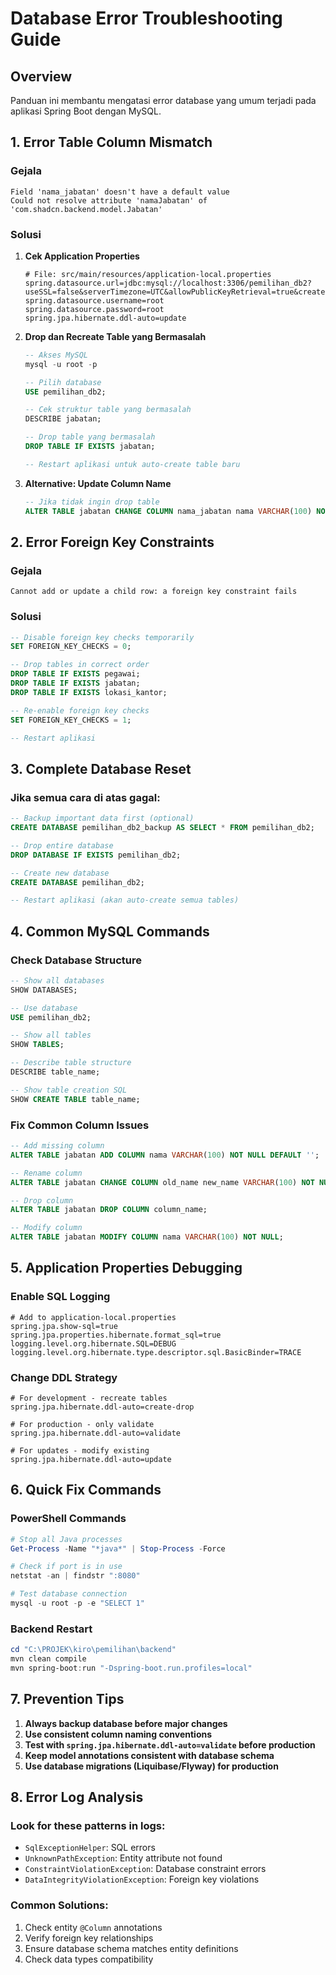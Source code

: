 # Database Error Troubleshooting Guide

## Overview
Panduan ini membantu mengatasi error database yang umum terjadi pada aplikasi Spring Boot dengan MySQL.

## 1. Error Table Column Mismatch

### Gejala
```
Field 'nama_jabatan' doesn't have a default value
Could not resolve attribute 'namaJabatan' of 'com.shadcn.backend.model.Jabatan'
```

### Solusi
1. **Cek Application Properties**
   ```properties
   # File: src/main/resources/application-local.properties
   spring.datasource.url=jdbc:mysql://localhost:3306/pemilihan_db2?useSSL=false&serverTimezone=UTC&allowPublicKeyRetrieval=true&createDatabaseIfNotExist=true
   spring.datasource.username=root
   spring.datasource.password=root
   spring.jpa.hibernate.ddl-auto=update
   ```

2. **Drop dan Recreate Table yang Bermasalah**
   ```sql
   -- Akses MySQL
   mysql -u root -p
   
   -- Pilih database
   USE pemilihan_db2;
   
   -- Cek struktur table yang bermasalah
   DESCRIBE jabatan;
   
   -- Drop table yang bermasalah
   DROP TABLE IF EXISTS jabatan;
   
   -- Restart aplikasi untuk auto-create table baru
   ```

3. **Alternative: Update Column Name**
   ```sql
   -- Jika tidak ingin drop table
   ALTER TABLE jabatan CHANGE COLUMN nama_jabatan nama VARCHAR(100) NOT NULL;
   ```

## 2. Error Foreign Key Constraints

### Gejala
```
Cannot add or update a child row: a foreign key constraint fails
```

### Solusi
```sql
-- Disable foreign key checks temporarily
SET FOREIGN_KEY_CHECKS = 0;

-- Drop tables in correct order
DROP TABLE IF EXISTS pegawai;
DROP TABLE IF EXISTS jabatan;
DROP TABLE IF EXISTS lokasi_kantor;

-- Re-enable foreign key checks
SET FOREIGN_KEY_CHECKS = 1;

-- Restart aplikasi
```

## 3. Complete Database Reset

### Jika semua cara di atas gagal:
```sql
-- Backup important data first (optional)
CREATE DATABASE pemilihan_db2_backup AS SELECT * FROM pemilihan_db2;

-- Drop entire database
DROP DATABASE IF EXISTS pemilihan_db2;

-- Create new database
CREATE DATABASE pemilihan_db2;

-- Restart aplikasi (akan auto-create semua tables)
```

## 4. Common MySQL Commands

### Check Database Structure
```sql
-- Show all databases
SHOW DATABASES;

-- Use database
USE pemilihan_db2;

-- Show all tables
SHOW TABLES;

-- Describe table structure
DESCRIBE table_name;

-- Show table creation SQL
SHOW CREATE TABLE table_name;
```

### Fix Common Column Issues
```sql
-- Add missing column
ALTER TABLE jabatan ADD COLUMN nama VARCHAR(100) NOT NULL DEFAULT '';

-- Rename column
ALTER TABLE jabatan CHANGE COLUMN old_name new_name VARCHAR(100) NOT NULL;

-- Drop column
ALTER TABLE jabatan DROP COLUMN column_name;

-- Modify column
ALTER TABLE jabatan MODIFY COLUMN nama VARCHAR(100) NOT NULL;
```

## 5. Application Properties Debugging

### Enable SQL Logging
```properties
# Add to application-local.properties
spring.jpa.show-sql=true
spring.jpa.properties.hibernate.format_sql=true
logging.level.org.hibernate.SQL=DEBUG
logging.level.org.hibernate.type.descriptor.sql.BasicBinder=TRACE
```

### Change DDL Strategy
```properties
# For development - recreate tables
spring.jpa.hibernate.ddl-auto=create-drop

# For production - only validate
spring.jpa.hibernate.ddl-auto=validate

# For updates - modify existing
spring.jpa.hibernate.ddl-auto=update
```

## 6. Quick Fix Commands

### PowerShell Commands
```powershell
# Stop all Java processes
Get-Process -Name "*java*" | Stop-Process -Force

# Check if port is in use
netstat -an | findstr ":8080"

# Test database connection
mysql -u root -p -e "SELECT 1"
```

### Backend Restart
```powershell
cd "C:\PROJEK\kiro\pemilihan\backend"
mvn clean compile
mvn spring-boot:run "-Dspring-boot.run.profiles=local"
```

## 7. Prevention Tips

1. **Always backup database before major changes**
2. **Use consistent column naming conventions**
3. **Test with `spring.jpa.hibernate.ddl-auto=validate` before production**
4. **Keep model annotations consistent with database schema**
5. **Use database migrations (Liquibase/Flyway) for production**

## 8. Error Log Analysis

### Look for these patterns in logs:
- `SqlExceptionHelper`: SQL errors
- `UnknownPathException`: Entity attribute not found
- `ConstraintViolationException`: Database constraint errors
- `DataIntegrityViolationException`: Foreign key violations

### Common Solutions:
1. Check entity `@Column` annotations
2. Verify foreign key relationships
3. Ensure database schema matches entity definitions
4. Check data types compatibility
